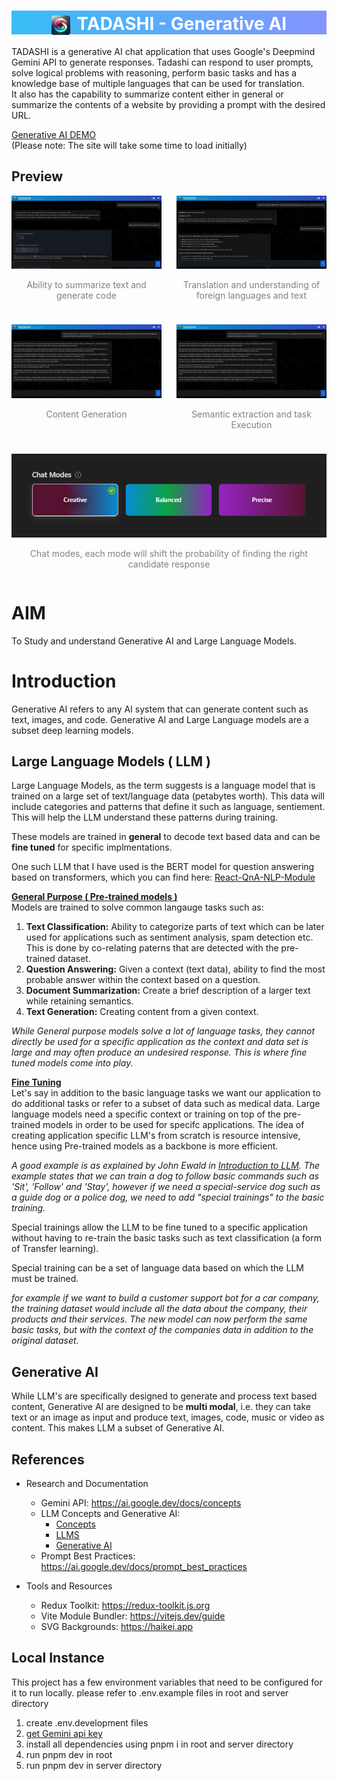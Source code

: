 <style>
.header {
    color: white;
    background: linear-gradient(103deg,
        rgba(7, 175, 242, 0.81) 0%,
        rgb(73 97 255 / 67%) 100%);
}
.center {
    text-align: center;
    align-items: center;
}
.logo {
    margin-right: 4px;
    border-radius: 4px;
    align-items: center;
    position: relative;
    top: 8px;
}
.screenshots {
    display: flex;
    flex-flow: wrap;
    gap: 24px;
}
.screenshots > .screenshot-item {
  flex: 1 1 25vw;
}
.description {
    color: gray;
}
</style>

<h1 class='center header'>
    <img class='logo' src='./public/images/logo.png' width=30> TADASHI - Generative AI
</h1>

TADASHI is a generative AI chat application that uses Google's Deepmind Gemini API to generate responses. Tadashi can respond to user prompts, solve logical problems with reasoning, perform basic tasks and has a knowledge base of multiple languages that can be used for translation.<br/>
It also has the capability to summarize content either in general or summarize the contents of a website by providing a prompt with the desired URL.


[Generative AI DEMO](https://tadashi-ai.onrender.com)<br/>
(Please note: The site will take some time to load initially)

## Preview
<div class='screenshots'>
    <div class='screenshot-item'>
        <img src='./assets/screenshot_1.png'>
        <p class='description center'>
            Ability to summarize text and generate code
        </p>
    </div>
    <div class='screenshot-item'>
        <img src='./assets/screenshot_2.png'>
        <p class='description center'>
            Translation and understanding of foreign languages and text
        </p>
    </div>
    <div class='screenshot-item'>
        <img src='./assets/screenshot_3.png'>
        <p class='description center'>
            Content Generation
        </p>
    </div>
    <div class='screenshot-item'>
        <img src='./assets/screenshot_3.png'>
        <p class='description center'>
            Semantic extraction and task Execution
        </p>
    </div>
    <div class='screenshot-item'>
        <img src='./assets/screenshot_settings.png'>
        <p class='description center'>
            Chat modes, each mode will shift the probability of finding the right candidate response
        </p>
    </div>
</div>

# AIM
To Study and understand Generative AI and Large Language Models.

# Introduction
Generative AI refers to any AI system that can generate content such as text, images, and code. Generative AI and Large Language models are a subset deep learning models.

## Large Language Models ( LLM )
Large Language Models, as the  term suggests is a language model that is trained on a large set of text/language data (petabytes worth). This data will include categories and patterns that define it such as language, sentiement. This will help the LLM understand these patterns during training. 

These models are trained in <b>general</b> to decode text based data and can be <b>fine tuned</b> for specific implmentations.

One such LLM that I have used is the BERT model for question answering based on transformers, which you can find here: [React-QnA-NLP-Module](https://github.com/RyanDC1/React-QnA-NLP-Module)

<u><b>General Purpose ( Pre-trained models )</b></u><br/>
Models are trained to solve common langauge tasks such as:
1. <b>Text Classification:</b> Ability to categorize parts of text which can be later used for applications such as sentiment analysis, spam detection etc. This is done by co-relating paterns that are detected with the pre-trained dataset.
2. <b>Question Answering:</b> Given a context (text data), ability to find the most probable answer within the context based on a question.
3. <b>Document Summarization:</b> Create a brief description of a larger text while retaining semantics.
4. <b>Text Generation:</b> Creating content from a given context.

_While General purpose models solve a lot of language tasks, they cannot directly be used for a specific application as the context and data set is large and may often produce an undesired response. This is where fine tuned models come into play._

<u><b>Fine Tuning</b></u><br/>
Let's say in addition to the basic language tasks we want our application to do additional tasks or refer to a subset of data such as medical data. Large language models need a specific context or training on top of the pre-trained models in order to be used for specifc applications. The idea of creating application specific LLM's from scratch is resource intensive, hence using Pre-trained models as a backbone is more efficient.

_A good example is as explained by John Ewald in [Introduction to LLM](https://youtu.be/zizonToFXDs?t=58). The example states that we can train a dog to follow basic commands such as 'Sit', 'Follow' and 'Stay', however if we need a special-service dog such as a guide dog or a police dog, we need to add "special trainings" to the basic training._

Special trainings allow the LLM to be fine tuned to a specific application without having to re-train the basic tasks such as text classification (a form of Transfer learning).

Special training can be a set of language data based on which the LLM must be trained.

_for example if we want to build a customer support bot for a car company, the training dataset would include all the data about the company, their products and their services. The new model can now perform the same basic tasks, but with the context of the companies data in addition to the original dataset._

## Generative AI
While LLM's are specifically designed to generate and process text based content, Generative AI are designed to be <b>multi modal</b>, i.e. they can take text or an image as input and produce text, images, code, music or video as content. This makes LLM a subset of Generative AI.

## References
- Research and Documentation
    - Gemini API: https://ai.google.dev/docs/concepts
    - LLM Concepts and Generative AI: 
        - [Concepts](https://ai.google.dev/docs/concepts)
        - [LLMS](https://www.youtube.com/watch?v=zizonToFXDs)
        - [Generative AI](https://www.youtube.com/watch?v=G2fqAlgmoPo)
    - Prompt Best Practices: https://ai.google.dev/docs/prompt_best_practices

- Tools and Resources
    - Redux Toolkit: https://redux-toolkit.js.org
    - Vite Module Bundler: https://vitejs.dev/guide
    - SVG Backgrounds: https://haikei.app

## Local Instance
This project has a few environment variables that need to be configured for it to run locally.
please refer to .env.example files in root and server directory

1. create .env.development files
2. [get Gemini api key](https://cloud.google.com/vertex-ai/docs/generative-ai/model-reference/gemini)
3. install all dependencies using pnpm i in root and server directory
4. run pnpm dev in root
5. run pnpm dev in server directory